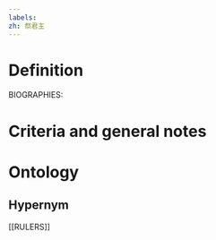 ```yaml
---
labels: 
zh: 祭君主
---
```


# Definition
BIOGRAPHIES:
# Criteria and general notes
# Ontology

## Hypernym
[[RULERS]]